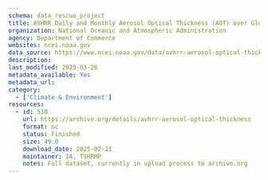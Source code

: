 ```yaml
---
schema: data_rescue_project 
title: AVHRR Daily and Monthly Aerosol Optical Thickness (AOT) over Global Oceans Climate Data Record (CDR), Version 4.0
organization: National Oceanic and Atmospheric Administration
agency: Department of Commerce
websites: ncei.noaa.gov
data_source: https://www.ncei.noaa.gov/data/avhrr-aerosol-optical-thickness/
description: 
last_modified: 2025-03-26
metadata_available: Yes
metadata_url: 
category:
  - ['Climate & Environment'] 
resources:
  - id: 518
    url: https://archive.org/details/avhrr-aerosol-optical-thickness
    format: nc
    status: Finished
    size: 49.0
    download_date: 2025-02-21
    maintainer: IA, TSHRMP
    notes: Full dataset, currently in upload process to archive.org
---
```


